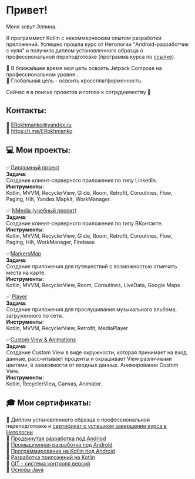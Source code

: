 # Привет!

Меня зовут Эллина.

Я программист Kotlin с некоммерческим опытом разработки приложений. Успешно прошла курс от Нетологии "Android-разработчик с нуля" и получила диплом установленного образца о профессиональной переподготовке (программа курса по [ссылке](https://netology.ru/programs/android-app#/lessons)). 


🎯 В ближайшее время моя цель освоить Jetpack Compose на профессиональном уровне . <br>
🎯 Глобальная цель - освоить кроссплатформенность.


Сейчас я в поиске проектов и готова к сотрудничеству 🤝

## Контакты:
📧  ERokhmanko@yandex.ru <br>
📱 https://t.me/ERokhmanko


## 💻 Мои проекты:
✅[Дипломный проект](https://github.com/ERokhmanko/Diploma) <br>
**Задача**: <br>Создание клиент-серверного приложения по типу LinkedIn.<br>
**Инструменты**: <br>Kotlin, MVVM,  RecyclerView, Glide, Room, Retrofit, Coroutines, Flow, Paging, Hilt, Yandex Mapkit, WorkManager.  

✅ [NMedia (учебный проект)](https://erokhmankotrainingproject.taplink.ws)<br>
**Задача**: <br>Создание клиент-серверного приложения по типу ВКонтакте.<br>
**Инструменты**: <br>Kotlin, MVVM,  RecyclerView, Glide, Room, Retrofit, Coroutines, Flow, Paging, Hilt, WorkManager, Firebase 

✅[MarkersMap](https://github.com/ERokhmanko/Maps)<br>
**Задача**: <br>Создание приложения для путешествий с возможностью отмечать места на карте.<br>
**Инструменты**: <br> Kotlin, MVVM,  RecyclerView, Room, Coroutines, LiveData, Google Maps

✅  [Player](https://github.com/ERokhmanko/Player)<br>
**Задача**: <br>Создание приложения для прослушивания музыкального альбома, загруженного по сети.<br>
**Инструменты**: <br>Kotlin, MVVM, RecyclerView, Retrofit, MediaPlayer

✅[Custom View & Animations](https://github.com/ERokhmanko/Custom-View-Animations-)<br>
**Задача**: <br>Создание Custom View в виде окружности, которая принимает на вход данные, рассчитывает проценты и окрашивает View различными цветами, в зависимости от входных данных. Анимирование Custom View.<br>
**Инструменты**:<br> Kotlin, RecyclerView, Canvas, Animator.

 ## 🎓 Мои сертификаты:
📄 Диплом установленного образца о профессиональной переподготовке и [сертификат о успешном завершении курса в Нетологии](https://drive.google.com/file/d/1JYeS69T9WNbm4I_-Xd7ATwKvdraJ2Egb/view?usp=sharing)<br>
📄 [Продвинутая разработка под Andriod](https://drive.google.com/file/d/1FMchZ-8GTHEf-UjNbLwQCo302wh4RFDs/view?usp=sharing)<br>
📄 [Промышленная разработка под Android](https://drive.google.com/file/d/1j7kE6c_ujz5DPLaANgSsJ9zBYEPZs2e5/view?usp=sharing) <br>
📄 [Программирование на Kotlin под Android](https://drive.google.com/file/d/1KWO5_F9JAfFhuqmwtghbmCggdrYcpgjz/view?usp=sharing) <br> 
📄 [Разработка приложений на Kotlin](https://drive.google.com/file/d/1ojSlPTTz7xrb_Xe4w91Z3IuOsf0vngR4/view?usp=sharing) <br>
📄 [GIT - система контроля версий](https://drive.google.com/file/d/1DPy2mPwOed5U9Vi_LnNwDAKfKLWeFrKX/view?usp=sharing) <br>
📄 [Основы Java](https://drive.google.com/file/d/1iTAwc8g6_s4jm0V8wAPyyhPjg35g1993/view?usp=sharing) 



